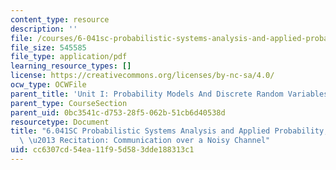 ```yaml
---
content_type: resource
description: ''
file: /courses/6-041sc-probabilistic-systems-analysis-and-applied-probability-fall-2013/cc6307cd54ea11f95d583dde188313c1_MIT6_041SCF13_Noisy_Channel_300k.pdf
file_size: 545585
file_type: application/pdf
learning_resource_types: []
license: https://creativecommons.org/licenses/by-nc-sa/4.0/
ocw_type: OCWFile
parent_title: 'Unit I: Probability Models And Discrete Random Variables '
parent_type: CourseSection
parent_uid: 0bc3541c-d753-28f5-062b-51cb6d40538d
resourcetype: Document
title: "6.041SC Probabilistic Systems Analysis and Applied Probability, Fall 2013Transcript\
  \ \u2013 Recitation: Communication over a Noisy Channel"
uid: cc6307cd-54ea-11f9-5d58-3dde188313c1
---
```

